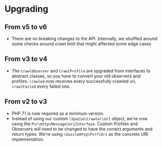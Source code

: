 # Upgrading

## From v5 to v6

- There are no breaking changes to the API. Internally, we shuffled around some checks around crawl limit that might affected some edge cases

## From v3 to v4

- The `CrawlObserver` and `CrawlProfile` are upgraded from interfaces to abstract classes, so you have to convert your old observers and profiles. `crawled` now receives every successfully crawled uri, `crawlFailed` every failed one.

## From v2 to v3

- PHP 7.1 is now required as a minimum version.
- Instead of using our custom `\Spatie\Crawler\Url` object, we're now using the `Psr\Http\Message\UriInterface`. 
Custom Profiles and Observers will need to be changed to have the correct arguments and return types.
We're using `\GuzzleHttp\Psr7\Uri` as the concrete URI implementation.
